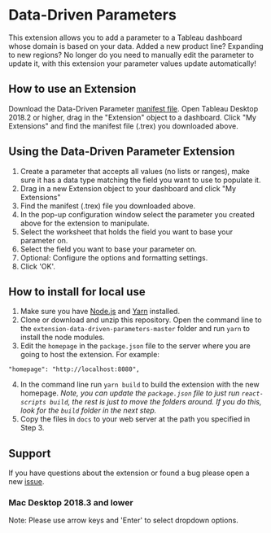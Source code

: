 # Data-Driven Parameters
This extension allows you to add a parameter to a Tableau dashboard whose domain is based on your data. Added a new product line? Expanding to new regions? No longer do you need to manually edit the parameter to update it, with this extension your parameter values update automatically!

## How to use an Extension
Download the Data-Driven Parameter [manifest file](https://extensiongallery.tableau.com/products/27). Open Tableau Desktop 2018.2 or higher, drag in the "Extension" object to a dashboard. Click "My Extensions" and find the manifest file (.trex) you downloaded above.

## Using the Data-Driven Parameter Extension
1. Create a parameter that accepts all values (no lists or ranges), make sure it has a data type matching the field you want to use to populate it.
2. Drag in a new Extension object to your dashboard and click "My Extensions"
3. Find the manifest (.trex) file you downloaded above.
4. In the pop-up configuration window select the parameter you created above for the extension to manipulate.
5. Select the worksheet that holds the field you want to base your parameter on.
6. Select the field you want to base your parameter on.
7. Optional: Configure the options and formatting settings.
8. Click 'OK'.

## How to install for local use
1. Make sure you have [Node.js](https://nodejs.org) and [Yarn](https://yarnpkg.com) installed. 
2. Clone or download and unzip this repository. Open the command line to the `extension-data-driven-parameters-master` folder and run `yarn` to install the node modules.
3. Edit the `homepage` in the `package.json` file to the server where you are going to host the extension. For example:
```
"homepage": "http://localhost:8080",
```
4. In the command line run `yarn build` to build the extension with the new homepage. _Note, you can update the `package.json` file to just run `react-scripts build`, the rest is just to move the folders around. If you do this, look for the `build` folder in the next step._
5. Copy the files in `docs` to your web server at the path you specified in Step 3.

## Support
If you have questions about the extension or found a bug please open a new [issue](https://github.com/tableau/extension-data-driven-parameters/issues).


### Mac Desktop 2018.3 and lower
Note: Please use arrow keys and 'Enter' to select dropdown options.
